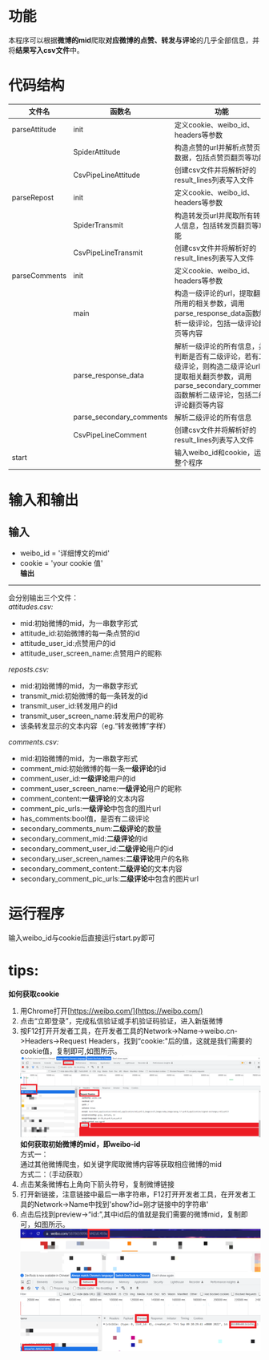 功能
===
本程序可以根据**微博的mid**爬取**对应微博的点赞、转发与评论**的几乎全部信息，并将**结果写入csv文件**中。

代码结构
===
|文件名|函数名|功能|
|----|-----|----|
|parseAttitude|init|定义cookie、weibo_id、headers等参数|
||SpiderAttitude|构造点赞的url并解析点赞页的数据，包括点赞页翻页等功能|
||CsvPipeLineAttitude|创建csv文件并将解析好的result_lines列表写入文件|
|parseRepost|init|定义cookie、weibo_id、headers等参数|
||SpiderTransmit|构造转发页url并爬取所有转发人信息，包括转发页翻页等功能|
||CsvPipeLineTransmit|创建csv文件并将解析好的result_lines列表写入文件|
|parseComments|init|定义cookie、weibo_id、headers等参数|
||main|构造一级评论的url，提取翻页所用的相关参数，调用parse_response_data函数解析一级评论，包括一级评论翻页等内容|
||parse_response_data|解析一级评论的所有信息，并判断是否有二级评论，若有二级评论，则构造二级评论url，提取相关翻页参数，调用parse_secondary_comments函数解析二级评论，包括二级评论翻页等内容|
||parse_secondary_comments|解析二级评论的所有信息|
||CsvPipeLineComment|创建csv文件并将解析好的result_lines列表写入文件|
|start||输入weibo_id和cookie，运行整个程序|

输入和输出
===
**输入**
-----
- weibo_id = '详细博文的mid'<br>
- cookie = 'your cookie 值'<br>
**输出**
-----
会分别输出三个文件：<br>
*attitudes.csv:*<br>

- mid:初始微博的mid，为一串数字形式
- attitude_id:初始微博的每一条点赞的id
- attitude_user_id:点赞用户的id
- attitude_user_screen_name:点赞用户的昵称

*reposts.csv:*<br>

- mid:初始微博的mid，为一串数字形式
- transmit_mid:初始微博的每一条转发的id
- transmit_user_id:转发用户的id
- transmit_user_screen_name:转发用户的昵称
- 该条转发显示的文本内容（eg.“转发微博”字样）

*comments.csv:*<br> 

- mid:初始微博的mid，为一串数字形式
- comment_mid:初始微博的每一条**一级评论**的id 
- comment_user_id:**一级评论**用户的id
- comment_user_screen_name:**一级评论**用户的昵称
- comment_content:**一级评论**的文本内容
- comment_pic_urls:**一级评论**中包含的图片url
- has_comments:bool值，是否有二级评论
- secondary_comments_num:**二级评论**的数量
- secondary_comment_mid:**二级评论**的id
- secondary_comment_user_id:**二级评论**用户的id
- secondary_user_screen_names:**二级评论**用户的名称
- secondary_comment_content:**二级评论**的文本内容
- secondary_comment_pic_urls:**二级评论**中包含的图片url


运行程序
===
输入weibo_id与cookie后直接运行start.py即可<br>

tips:
===
**如何获取cookie**<br>
1. 用Chrome打开[https://weibo.com/](https://weibo.com/)<br>
2. 点击“立即登录”，完成私信验证或手机验证码验证，进入新版微博
3. 按F12打开开发者工具，在开发者工具的Network->Name->weibo.cn->Headers->Request Headers，找到“cookie:"后的值，这就是我们需要的cookie值，复制即可,如图所示。<br>
![](/pics/pic1.png)
**如何获取初始微博的mid，即weibo-id**<br>
方式一：<br>
通过其他微博爬虫，如关键字爬取微博内容等获取相应微博的mid<br>
方式二：（手动获取）<br>
1. 点击某条微博右上角向下箭头符号，复制微博链接
2. 打开新链接，注意链接中最后一串字符串，F12打开开发者工具，在开发者工具的Network->Name中找到'show?id=刚才链接中的字符串'
3. 点击后找到preview->“id:”,其中id后的值就是我们需要的微博mid，复制即可，如图所示。<br>
![](/pics/pic2.png)

